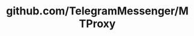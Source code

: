 ---
layout: post
title: github.com/TelegramMessenger/MTProxy
categories: link
tags: [انگلیسی, برنامه‌نویسی]
---